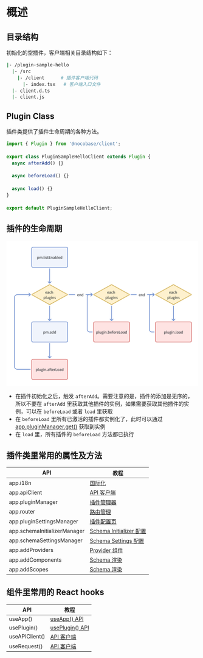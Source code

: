 # 概述

## 目录结构

初始化的空插件，客户端相关目录结构如下：

```bash
|- /plugin-sample-hello
  |- /src
    |- /client      # 插件客户端代码
      |- index.tsx   # 客户端入口文件
  |- client.d.ts
  |- client.js
```

## Plugin Class

插件类提供了插件生命周期的各种方法。

```ts
import { Plugin } from '@nocobase/client';

export class PluginSampleHelloClient extends Plugin {
  async afterAdd() {}

  async beforeLoad() {}

  async load() {}
}

export default PluginSampleHelloClient;
```

## 插件的生命周期

<img alt="插件的生命周期" src="./image.png" style="width: 600px;" />

- 在插件初始化之后，触发 `afterAdd`。需要注意的是，插件的添加是无序的，所以不要在 `afterAdd` 里获取其他插件的实例，如果需要获取其他插件的实例，可以在 `beforeLoad` 或者 `load` 里获取
- 在 `beforeLoad` 里所有已激活的插件都实例化了，此时可以通过 [app.pluginManager.get()](https://client.docs.nocobase.com/core/application/plugin-settings-manager) 获取到实例
- 在 `load` 里，所有插件的 `beforeLoad` 方法都已执行

## 插件类里常用的属性及方法

| API                          | 教程                                                                           |
| ---------------------------- | ------------------------------------------------------------------------------ |
| app.i18n                     | [国际化](/development/client/i18n)                                             |
| app.apiClient                | [API 客户端](/development/client/api-client)                                   |
| app.pluginManager            | [插件管理器](https://client.docs.nocobase.com/core/application/plugin-manager) |
| app.router                   | [路由管理](/development/client/router)                                         |
| app.pluginSettingsManager    | [插件配置页](/development/client/router#插件设置页扩展)                        |
| app.schemaInitializerManager | [Schema Initializer 配置](/development/client/ui-schema/initializer)           |
| app.schemaSettingsManager    | [Schema Settings 配置](/development/client/ui-schema/settings)                 |
| app.addProviders             | [Provider 组件](/development/client/providers)                                 |
| app.addComponents            | [Schema 渲染](/development/client/ui-schema/rendering)                         |
| app.addScopes                | [Schema 渲染](/development/client/ui-schema/rendering)                         |

## 组件里常用的 React **hooks**

| API            | 教程                                                                                          |
| -------------- | --------------------------------------------------------------------------------------------- |
| useApp()       | [useApp() API](https://client.docs.nocobase.com/core/application/application#useapp)          |
| usePlugin()    | [usePlugin() API](https://client.docs.nocobase.com/core/application/plugin-manager#useplugin) |
| useAPIClient() | [API 客户端](/development/client/api-client)                                                  |
| useRequest()   | [API 客户端](/development/client/api-client)                                                  |
